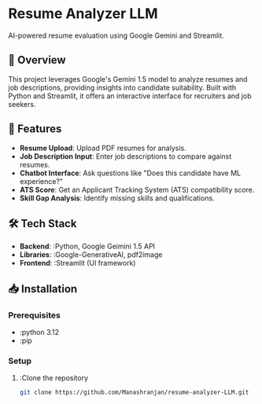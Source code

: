 # Resume Analyzer LLM

AI-powered resume evaluation using Google Gemini and Streamlit.

## 🧠 Overview

This project leverages Google's Gemini 1.5 model to analyze resumes and job descriptions, providing insights into candidate suitability. Built with Python and Streamlit, it offers an interactive interface for recruiters and job seekers.

## 🚀 Features

- **Resume Upload**: Upload PDF resumes for analysis.
- **Job Description Input**: Enter job descriptions to compare against resumes.
- **Chatbot Interface**: Ask questions like "Does this candidate have ML experience?"
- **ATS Score**: Get an Applicant Tracking System (ATS) compatibility score.
- **Skill Gap Analysis**: Identify missing skills and qualifications.

## 🛠️ Tech Stack

- **Backend**: :Python, Google Geimini 1.5 API
- **Libraries**: :Google-GenerativeAI, pdf2image
- **Frontend**: :Streamlit (UI framework)

## 📥 Installation

### Prerequisites

- :python 3.12
- :pip

### Setup

1. :Clone the repository

   ```bash
   git clone https://github.com/Manashranjan/resume-analyzer-LLM.git
   

